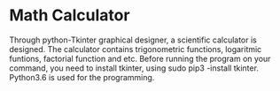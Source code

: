 # Math Calculator

Through python-Tkinter graphical designer, a scientific calculator is designed. The calculator contains trigonometric functions, logaritmic funtions, factorial function and etc. Before running the program on your command, you need to install tkinter, using sudo pip3 -install tkinter. Python3.6 is used for the programming.
